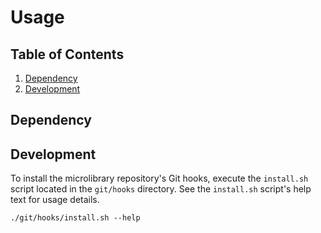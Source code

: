 # Usage

## Table of Contents

1. [Dependency](#dependency)
1. [Development](#development)

## Dependency

## Development

To install the microlibrary repository's Git hooks, execute the `install.sh` script
located in the `git/hooks` directory.
See the `install.sh` script's help text for usage details.
```shell
./git/hooks/install.sh --help
```
